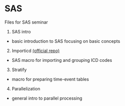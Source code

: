 # SAS

Files for SAS seminar

1. SAS intro
  * basic introduction to SAS focusing on basic concepts

2. Importicd [(official repo)](https://github.com/SCANDAT/importicd)
  * SAS macro for importing and grouping ICD codes

3. Stratify
  * macro for preparing time-event tables

4. Parallelization 
  * general intro to parallel processing 
